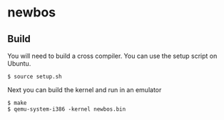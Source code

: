 # newbos

## Build
You will need to build a cross compiler. You can use the setup script on Ubuntu.
```
$ source setup.sh
```

Next you can build the kernel and run in an emulator
```
$ make
$ qemu-system-i386 -kernel newbos.bin
```
